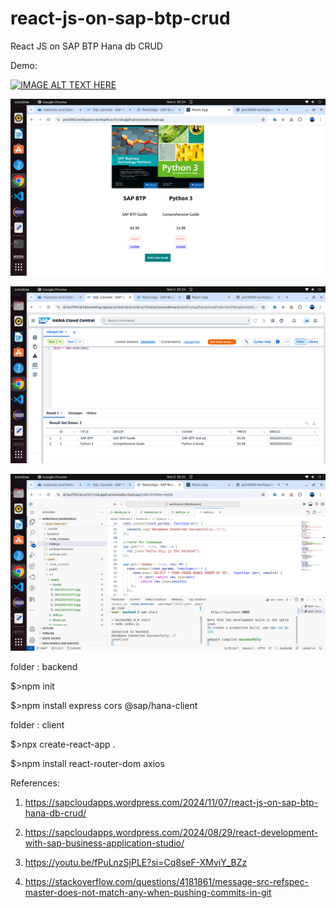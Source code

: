 # react-js-on-sap-btp-crud
React JS on SAP BTP Hana db CRUD

Demo:

[![IMAGE ALT TEXT HERE](http://img.youtube.com/vi/EV_ULqi1VmY/0.jpg)](http://www.youtube.com/watch?v=EV_ULqi1VmY)

![alt text](https://github.com/jenizar/react-js-on-sap-btp-crud/blob/main/screenshot/pic1.png)

![alt text](https://github.com/jenizar/react-js-on-sap-btp-crud/blob/main/screenshot/pic2.png)

![alt text](https://github.com/jenizar/react-js-on-sap-btp-crud/blob/main/screenshot/pic3.png)

folder : backend

$>npm init

$>npm install express cors @sap/hana-client

folder : client

$>npx create-react-app .

$>npm install react-router-dom axios

References:

1. https://sapcloudapps.wordpress.com/2024/11/07/react-js-on-sap-btp-hana-db-crud/
   
2. https://sapcloudapps.wordpress.com/2024/08/29/react-development-with-sap-business-application-studio/
   
3. https://youtu.be/fPuLnzSjPLE?si=Cq8seF-XMviY_BZz
   
4. https://stackoverflow.com/questions/4181861/message-src-refspec-master-does-not-match-any-when-pushing-commits-in-git
